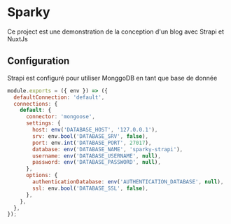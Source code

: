 # Sparky

Ce project est une demonstration de la conception d'un blog avec Strapi et NuxtJs

## Configuration
Strapi est configuré pour utiliser MonggoDB en tant que base de donnée

```js
module.exports = ({ env }) => ({
  defaultConnection: 'default',
  connections: {
    default: {
      connector: 'mongoose',
      settings: {
        host: env('DATABASE_HOST', '127.0.0.1'),
        srv: env.bool('DATABASE_SRV', false),
        port: env.int('DATABASE_PORT', 27017),
        database: env('DATABASE_NAME', 'sparky-strapi'),
        username: env('DATABASE_USERNAME', null),
        password: env('DATABASE_PASSWORD', null),
      },
      options: {
        authenticationDatabase: env('AUTHENTICATION_DATABASE', null),
        ssl: env.bool('DATABASE_SSL', false),
      },
    },
  },
});
```